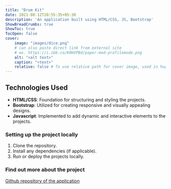 ```yaml
---
title: "Drum Kit"
date: 2021-08-12T20:55:35+05:30
description: 'An application built using HTML/CSS, JS, Bootstrap'
ShowBreadCrumbs: true
ShowToc: true
TocOpen: false
cover:
    image: "images/dice.png"
    # can also paste direct link from external site
    # ex. https://i.ibb.co/K0HVPBd/paper-mod-profilemode.png
    alt: "<alt text>"
    caption: "<text>"
    relative: false # To use relative path for cover image, used in hugo Page-bundles
---
```


## Technologies Used
- **HTML/CSS**: Foundation for structuring and styling the projects.
- **Bootstrap**: Utilized for creating responsive and visually appealing designs.
- **Javascript**: Implemented to add dynamic and interactive elements to the projects.

### Setting up the project locally
1. Clone the repository.
2. Install any dependencies (if applicable).
3. Run or deploy the projects locally.

### Find out more about the project

[Github repository of the application](https://akshaya101.github.io/javascript-projects/dice-roll/)